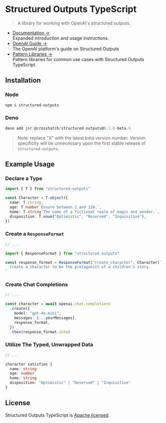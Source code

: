 # Structured Outputs TypeScript

> A library for working with OpenAI's structured outputs.

- [Documentation &rarr;](https://structured-outputs.dev)<br />Expanded introduction and usage
  instructions.
- [OpenAI Guide &rarr;](https://platform.openai.com/docs/guides/structured-outputs)<br />The OpenAI
  platform's guide on Structured Outputs
- [Pattern Libraries &rarr;](https://structured-outputs.dev/patterns)<br />Pattern libraries for
  common use cases with Structured Outputs TypeScript.

## Installation

### Node

```sh
npm i structured-outputs
```

### Deno

```ts
deno add jsr:@crosshatch/structured-outputs@0.1.0-beta.X
```

> Note: replace "X" with the latest beta version number. Version specificity will be unnecessary
> upon the first stable release of `structured-outputs`.

## Example Usage

### Declare a Type

```ts
import { T } from "structured-outputs"

const Character = T.object({
  name: T.string,
  age: T.number`Ensure between 1 and 110.`,
  home: T.string`The name of a fictional realm of magic and wonder.`,
  disposition: T.enum("Optimistic", "Reserved", "Inquisitive"),
})
```

### Create a `ResponseFormat`

```ts
// ...

import { ResponseFormat } from "structured-outputs"

const response_format = ResponseFormat("create_character", Character)`
  Create a character to be the protagonist of a children's story.
`
```

### Create Chat Completions

```ts
// ...

const character = await openai.chat.completions
  .create({
    model: "gpt-4o-mini",
    messages: [...yourMessages],
    response_format,
  })
  .then(response_format.into)
```

### Utilize The Typed, Unwrapped Data

```ts
// ...

character satisfies {
  name: string
  age: number
  home: string
  disposition: "Optimistic" | "Reserved" | "Inquisitive"
}
```

## License

Structured Outputs TypeScript is [Apache licensed](LICENSE).
